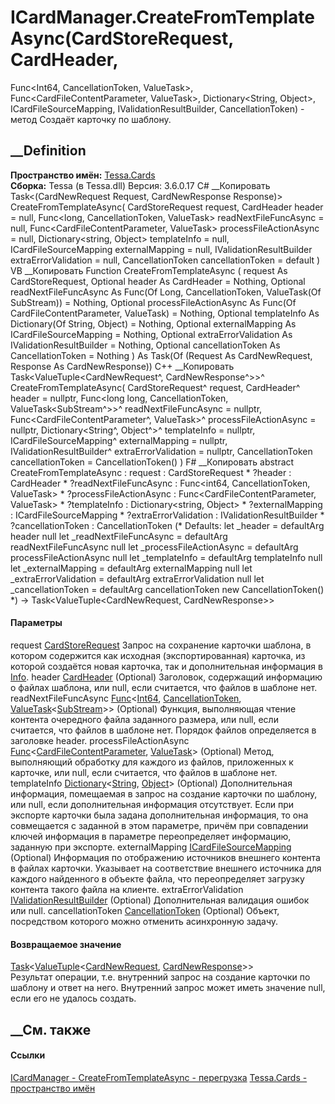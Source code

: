 # ICardManager.CreateFromTemplateAsync(CardStoreRequest, CardHeader,
Func<Int64, CancellationToken, ValueTask<SubStream>>,
Func<CardFileContentParameter, ValueTask>, Dictionary<String, Object>,
ICardFileSourceMapping, IValidationResultBuilder, CancellationToken) - метод
Создаёт карточку по шаблону.
## __Definition
 **Пространство имён:** [Tessa.Cards](N_Tessa_Cards.htm)  
 **Сборка:** Tessa (в Tessa.dll) Версия: 3.6.0.17
C# __Копировать
    Task<(CardNewRequest Request, CardNewResponse Response)> CreateFromTemplateAsync(
    	CardStoreRequest request,
    	CardHeader header = null,
    	Func<long, CancellationToken, ValueTask<SubStream>> readNextFileFuncAsync = null,
    	Func<CardFileContentParameter, ValueTask> processFileActionAsync = null,
    	Dictionary<string, Object> templateInfo = null,
    	ICardFileSourceMapping externalMapping = null,
    	IValidationResultBuilder extraErrorValidation = null,
    	CancellationToken cancellationToken = default
    )
VB __Копировать
     Function CreateFromTemplateAsync ( 
    	request As CardStoreRequest,
    	Optional header As CardHeader = Nothing,
    	Optional readNextFileFuncAsync As Func(Of Long, CancellationToken, ValueTask(Of SubStream)) = Nothing,
    	Optional processFileActionAsync As Func(Of CardFileContentParameter, ValueTask) = Nothing,
    	Optional templateInfo As Dictionary(Of String, Object) = Nothing,
    	Optional externalMapping As ICardFileSourceMapping = Nothing,
    	Optional extraErrorValidation As IValidationResultBuilder = Nothing,
    	Optional cancellationToken As CancellationToken = Nothing
    ) As Task(Of (Request As CardNewRequest, Response As CardNewResponse))
C++ __Копировать
    Task<ValueTuple<CardNewRequest^, CardNewResponse^>>^ CreateFromTemplateAsync(
    	CardStoreRequest^ request, 
    	CardHeader^ header = nullptr, 
    	Func<long long, CancellationToken, ValueTask<SubStream^>>^ readNextFileFuncAsync = nullptr, 
    	Func<CardFileContentParameter^, ValueTask>^ processFileActionAsync = nullptr, 
    	Dictionary<String^, Object^>^ templateInfo = nullptr, 
    	ICardFileSourceMapping^ externalMapping = nullptr, 
    	IValidationResultBuilder^ extraErrorValidation = nullptr, 
    	CancellationToken cancellationToken = CancellationToken()
    )
F# __Копировать
     abstract CreateFromTemplateAsync : 
            request : CardStoreRequest * 
            ?header : CardHeader * 
            ?readNextFileFuncAsync : Func<int64, CancellationToken, ValueTask<SubStream>> * 
            ?processFileActionAsync : Func<CardFileContentParameter, ValueTask> * 
            ?templateInfo : Dictionary<string, Object> * 
            ?externalMapping : ICardFileSourceMapping * 
            ?extraErrorValidation : IValidationResultBuilder * 
            ?cancellationToken : CancellationToken 
    (* Defaults:
            let _header = defaultArg header null
            let _readNextFileFuncAsync = defaultArg readNextFileFuncAsync null
            let _processFileActionAsync = defaultArg processFileActionAsync null
            let _templateInfo = defaultArg templateInfo null
            let _externalMapping = defaultArg externalMapping null
            let _extraErrorValidation = defaultArg extraErrorValidation null
            let _cancellationToken = defaultArg cancellationToken new CancellationToken()
    *)
    -> Task<ValueTuple<CardNewRequest, CardNewResponse>> 
#### Параметры
request [CardStoreRequest](T_Tessa_Cards_CardStoreRequest.htm)
     Запрос на сохранение карточки шаблона, в котором содержится как исходная (экспортированная) карточка, из которой создаётся новая карточка, так и дополнительная информация в [Info](P_Tessa_Cards_CardInfoStorageObject_Info.htm). 
header [CardHeader](T_Tessa_Cards_ComponentModel_CardHeader.htm) (Optional)
     Заголовок, содержащий информацию о файлах шаблона, или null, если считается, что файлов в шаблоне нет. 
readNextFileFuncAsync
[Func](https://learn.microsoft.com/dotnet/api/system.func-3)<[Int64](https://learn.microsoft.com/dotnet/api/system.int64),
[CancellationToken](https://learn.microsoft.com/dotnet/api/system.threading.cancellationtoken),
[ValueTask](https://learn.microsoft.com/dotnet/api/system.threading.tasks.valuetask-1)<[SubStream](T_Tessa_Platform_IO_SubStream.htm)>>
(Optional)
     Функция, выполняющая чтение контента очередного файла заданного размера, или null, если считается, что файлов в шаблоне нет. Порядок файлов определяется в заголовке header. 
processFileActionAsync
[Func](https://learn.microsoft.com/dotnet/api/system.func-2)<[CardFileContentParameter](T_Tessa_Cards_CardFileContentParameter.htm),
[ValueTask](https://learn.microsoft.com/dotnet/api/system.threading.tasks.valuetask)>
(Optional)
     Метод, выполняющий обработку для каждого из файлов, приложенных к карточке, или null, если считается, что файлов в шаблоне нет. 
templateInfo
[Dictionary](https://learn.microsoft.com/dotnet/api/system.collections.generic.dictionary-2)<[String](https://learn.microsoft.com/dotnet/api/system.string),
[Object](https://learn.microsoft.com/dotnet/api/system.object)> (Optional)
Дополнительная информация, помещаемая в запрос на создание карточки по
шаблону, или null, если дополнительная информация отсутствует.
Если при экспорте карточки была задана дополнительная информация, то она
совмещается с заданной в этом параметре, причём при совпадении ключей
информация в параметре переопределяет информацию, заданную при экспорте.
externalMapping
[ICardFileSourceMapping](T_Tessa_Cards_ICardFileSourceMapping.htm) (Optional)
    Информация по отображению источников внешнего контента в файлах карточки. Указывает на соответствие внешнего источника для каждого найденного в объекте файла, что переопределяет загрузку контента такого файла на клиенте.
extraErrorValidation
[IValidationResultBuilder](T_Tessa_Platform_Validation_IValidationResultBuilder.htm)
(Optional)
    Дополнительная валидация ошибок или null.
cancellationToken
[CancellationToken](https://learn.microsoft.com/dotnet/api/system.threading.cancellationtoken)
(Optional)
    Объект, посредством которого можно отменить асинхронную задачу.
#### Возвращаемое значение
[Task](https://learn.microsoft.com/dotnet/api/system.threading.tasks.task-1)<[ValueTuple](https://learn.microsoft.com/dotnet/api/system.valuetuple-2)<[CardNewRequest](T_Tessa_Cards_CardNewRequest.htm),
[CardNewResponse](T_Tessa_Cards_CardNewResponse.htm)>>  
Результат операции, т.е. внутренний запрос на создание карточки по шаблону и
ответ на него. Внутренний запрос может иметь значение null, если его не
удалось создать.
##  __См. также
#### Ссылки
[ICardManager - ](T_Tessa_Cards_ICardManager.htm)
[CreateFromTemplateAsync -
перегрузка](Overload_Tessa_Cards_ICardManager_CreateFromTemplateAsync.htm)
[Tessa.Cards - пространство имён](N_Tessa_Cards.htm)
